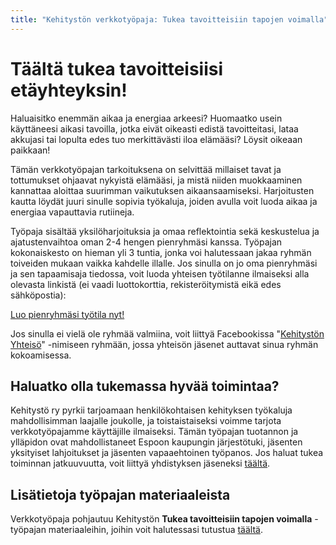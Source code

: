 ```yaml
---
title: "Kehitystön verkkotyöpaja: Tukea tavoitteisiin tapojen voimalla"
---
```


# Täältä tukea tavoitteisiisi etäyhteyksin!

Haluaisitko enemmän aikaa ja energiaa arkeesi? Huomaatko usein käyttäneesi aikasi tavoilla, jotka eivät oikeasti edistä tavoitteitasi, lataa akkujasi tai lopulta edes tuo merkittävästi iloa elämääsi? Löysit oikeaan paikkaan!

Tämän verkkotyöpajan tarkoituksena on selvittää millaiset tavat ja tottumukset ohjaavat nykyistä elämääsi, ja mistä niiden muokkaaminen kannattaa aloittaa suurimman vaikutuksen aikaansaamiseksi. Harjoitusten kautta löydät juuri sinulle sopivia työkaluja, joiden avulla voit luoda aikaa ja energiaa vapauttavia rutiineja.

Työpaja sisältää yksilöharjoituksia ja omaa reflektointia sekä keskustelua ja ajatustenvaihtoa oman 2-4 hengen pienryhmäsi kanssa. Työpajan kokonaiskesto on hieman yli 3 tuntia, jonka voi halutessaan jakaa ryhmän toiveiden mukaan vaikka kahdelle illalle. Jos sinulla on jo oma pienryhmäsi ja sen tapaamisaja tiedossa, voit luoda yhteisen työtilanne ilmaiseksi alla olevasta linkistä (ei vaadi luottokorttia, rekisteröitymistä eikä edes sähköpostia):

[Luo pienryhmäsi työtila nyt!](https://kehitysto.fi/verkkotyopajat/tttv/)

Jos sinulla ei vielä ole ryhmää valmiina, voit liittyä Facebookissa "[Kehitystön Yhteisö](https://www.facebook.com/groups/kehitystonyhteiso)" -nimiseen ryhmään, jossa yhteisön jäsenet auttavat sinua ryhmän kokoamisessa.

## Haluatko olla tukemassa hyvää toimintaa?

Kehitystö ry pyrkii tarjoamaan henkilökohtaisen kehityksen työkaluja mahdollisimman laajalle joukolle, ja toistaistaiseksi voimme tarjota verkkotyöpajamme käyttäjille ilmaiseksi. Tämän työpajan tuotannon ja ylläpidon ovat mahdollistaneet Espoon kaupungin järjestötuki, jäsenten yksityiset lahjoitukset ja jäsenten vapaaehtoinen työpanos. Jos haluat tukea toiminnan jatkuuvuutta, voit liittyä yhdistyksen jäseneksi [täältä](https://kehitysto.fi/jaseneksi).

## Lisätietoja työpajan materiaaleista

Verkkotyöpaja pohjautuu Kehitystön **Tukea tavoitteisiin tapojen voimalla** -työpajan materiaaleihin, joihin voit halutessasi tutustua [täältä](https://kehitysto.fi/tyopaja-tukea-tavoitteisiin-tapojen-voimalla/).

